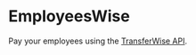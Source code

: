 # EmployeesWise
Pay your employees using the [TransferWise API](https://api-docs.transferwise.com/#transferwise-api).

